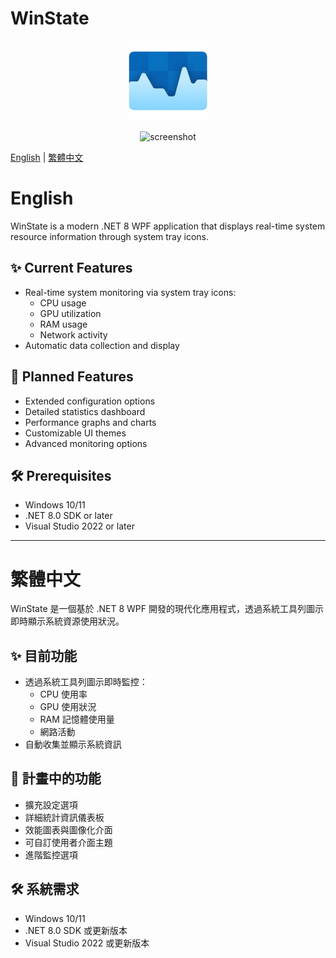 ﻿# WinState

<p align="center">
  <img src="Assets/WinState-icon-512.png" alt="WinState Logo" width="128">
</p>
<p align="center">
  <img src="https://github.com/user-attachments/assets/1c0ec4a4-85c4-4f5e-af2e-a81d5a60f897" alt="screenshot">
</p>

[English](#english) | [繁體中文](#繁體中文)

# English

WinState is a modern .NET 8 WPF application that displays real-time system resource information through system tray icons.

## ✨ Current Features

- Real-time system monitoring via system tray icons:
  - CPU usage
  - GPU utilization
  - RAM usage
  - Network activity
- Automatic data collection and display

## 🚀 Planned Features

- Extended configuration options
- Detailed statistics dashboard
- Performance graphs and charts
- Customizable UI themes
- Advanced monitoring options

## 🛠 Prerequisites

- Windows 10/11
- .NET 8.0 SDK or later
- Visual Studio 2022 or later

---


# 繁體中文

WinState 是一個基於 .NET 8 WPF 開發的現代化應用程式，透過系統工具列圖示即時顯示系統資源使用狀況。

## ✨ 目前功能

- 透過系統工具列圖示即時監控：
  - CPU 使用率
  - GPU 使用狀況
  - RAM 記憶體使用量
  - 網路活動
- 自動收集並顯示系統資訊

## 🚀 計畫中的功能

- 擴充設定選項
- 詳細統計資訊儀表板
- 效能圖表與圖像化介面
- 可自訂使用者介面主題
- 進階監控選項

## 🛠 系統需求

- Windows 10/11
- .NET 8.0 SDK 或更新版本
- Visual Studio 2022 或更新版本
